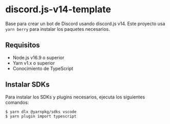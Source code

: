 # discord.js-v14-template

Base para crear un bot de Discord usando discord.js v14.
Este proyecto usa `yarn berry` para instalar los paquetes necesarios.

## Requisitos

- Node.js v16.9 o superior
- Yarn v1.x o superior
- Conocimiento de TypeScript

## Instalar SDKs

Para instalar los SDKs y plugins necesarios, ejecuta los siguientes comandos:

```bash
$ yarn dlx @yarnpkg/sdks vscode
$ yarn plugin import typescript
```
